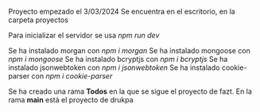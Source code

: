 Proyecto empezado el 3/03/2024
Se encuentra en el escritorio, en la carpeta proyectos

Para inicializar el servidor se usa *npm run dev*

Se ha instalado morgan con *npm i morgan*
Se ha instalado mongoose con *npm i mongoose*
Se ha instalado bcryptjs con *npm i bcryptjs*
Se ha instalado jsonwebtoken con *npm i jsonwebtoken*
Se ha instalado cookie-parser con *npm i cookie-parser*

Se ha creado una rama **Todos** en la que se sigue el proyecto de fazt. En la rama **main** está el proyecto de drukpa